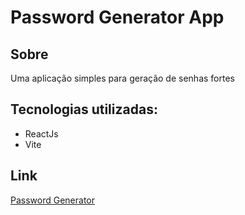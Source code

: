 # Password Generator App

## Sobre

Uma aplicação simples para geração de senhas fortes

## Tecnologias utilizadas:

- ReactJs
- Vite

## Link

[Password Generator](https://659f336653c92100a126c518--neon-dusk-fc2072.netlify.app/)
